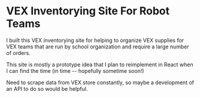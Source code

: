 # VEX Inventorying Site For Robot Teams
I built this VEX inventorying site for helping to organize VEX supplies for VEX teams that are run by school organization and require a large number of orders.

This site is mostly a prototype idea that I plan to reimplement in React when I can find the time (in time -- hopefully sometime soon!)

Need to scrape data from VEX store constantly, so maybe a development of an API to do so would be helpful.
